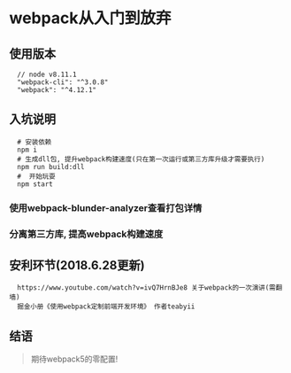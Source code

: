 # webpack从入门到放弃

## 使用版本
```
  // node v8.11.1
  "webpack-cli": "^3.0.8"
  "webpack": "^4.12.1"
```

## 入坑说明
```
  # 安装依赖
  npm i
  # 生成dll包, 提升webpack构建速度(只在第一次运行或第三方库升级才需要执行)
  npm run build:dll
  #  开始玩耍
  npm start
```

### 使用webpack-blunder-analyzer查看打包详情
### 分离第三方库, 提高webpack构建速度

## 安利环节(2018.6.28更新)
```
  https://www.youtube.com/watch?v=ivQ7HrnBJe8 关于webpack的一次演讲(需翻墙)
  掘金小册《使用webpack定制前端开发环境》 作者teabyii
```

## 结语
> 期待webpack5的零配置!
